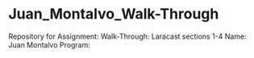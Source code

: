 # Juan_Montalvo_Walk-Through
Repository for Assignment: Walk-Through: Laracast sections 1-4
Name: Juan Montalvo
Program: 
